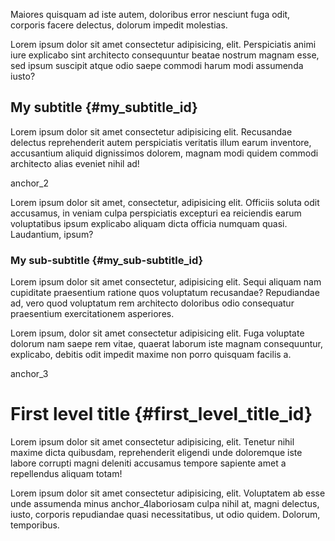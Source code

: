 Maiores quisquam ad iste autem, doloribus error nesciunt fuga odit, corporis facere delectus, dolorum impedit molestias.

Lorem ipsum dolor sit amet consectetur adipisicing, elit. Perspiciatis animi iure explicabo sint architecto consequuntur beatae nostrum magnam esse, sed ipsum suscipit atque odio saepe commodi harum modi assumenda iusto?


## My subtitle {#my_subtitle_id}

Lorem ipsum dolor sit amet consectetur adipisicing elit. Recusandae delectus reprehenderit autem perspiciatis veritatis illum earum inventore, accusantium aliquid dignissimos dolorem, magnam modi quidem commodi architecto alias eveniet nihil ad!

<anchor>anchor_2</anchor>

Lorem ipsum dolor sit amet, consectetur, adipisicing elit. Officiis soluta odit accusamus, in veniam culpa perspiciatis excepturi ea reiciendis earum voluptatibus ipsum explicabo aliquam dicta officia numquam quasi. Laudantium, ipsum?


### My sub-subtitle {#my_sub-subtitle_id}

Lorem ipsum dolor sit amet consectetur, adipisicing elit. Sequi aliquam nam cupiditate praesentium ratione quos voluptatum recusandae? Repudiandae ad, vero quod voluptatum rem architecto doloribus odio consequatur praesentium exercitationem asperiores.

Lorem ipsum, dolor sit amet consectetur adipisicing elit. Fuga voluptate dolorum nam saepe rem vitae, quaerat laborum iste magnam consequuntur, explicabo, debitis odit impedit maxime non porro quisquam facilis a.

<anchor>anchor_3</anchor>

# First level title {#first_level_title_id}

Lorem ipsum dolor sit amet consectetur adipisicing, elit. Tenetur nihil maxime dicta quibusdam, reprehenderit eligendi unde doloremque iste labore corrupti magni deleniti accusamus tempore sapiente amet a repellendus aliquam totam!

Lorem ipsum dolor sit amet consectetur adipisicing, elit. Voluptatem ab esse unde assumenda minus <anchor>anchor_4</anchor>laboriosam culpa nihil at, magni delectus, iusto, corporis repudiandae quasi necessitatibus, ut odio quidem. Dolorum, temporibus.
